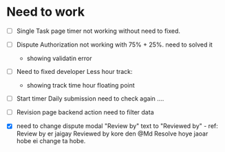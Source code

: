 # Need to work

* [ ] Single Task page timer not working without need to fixed.
* [ ] Dispute Authorization not working with 75% + 25%. need to solved it

  * showing validatin error
* [ ] Need to fixed developer Less hour track:

  * showing track time hour floating point
* [ ] Start timer Daily submission need to check again ....



* [ ] Revision page backend action need to filter data


* [x] need to change dispute modal "Review by" text to "Reviewed by"
      - ref: Review by er jaigay Reviewed by kore den @Md  Resolve hoye jaoar hobe ei change ta hobe.